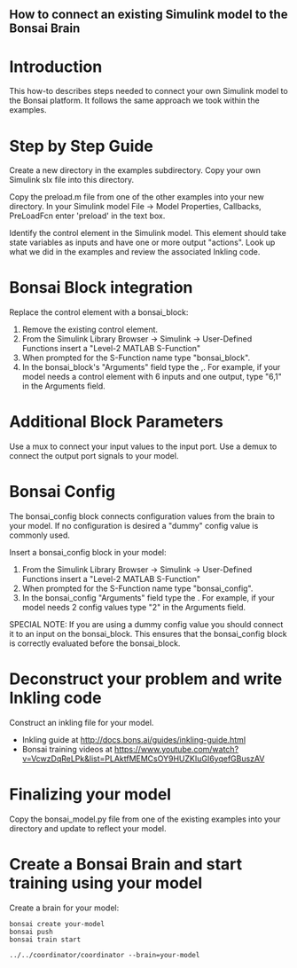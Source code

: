## How to connect an existing Simulink model to the Bonsai Brain

# Introduction

This how-to describes steps needed to connect your own Simulink model
to the Bonsai platform. It follows the same approach we took within the
examples.

# Step by Step Guide

Create a new directory in the examples subdirectory. Copy your
own Simulink slx file into this directory.

Copy the preload.m file from one of the other examples into your new
directory.  In your Simulink model File -> Model Properties,
Callbacks, PreLoadFcn enter 'preload' in the text box.

Identify the control element in the Simulink model.  This element
should take state variables as inputs and have one or more output
"actions". Look up what we did in the examples and review the associated
Inkling code.

# Bonsai Block integration

Replace the control element with a bonsai_block:
1. Remove the existing control element.
2. From the Simulink Library Browser -> Simulink -> User-Defined
   Functions insert a "Level-2 MATLAB S-Function"
3. When prompted for the S-Function name type "bonsai_block".
4. In the bonsai_block's "Arguments" field type the
   <number-of-inputs>,<number-of-outputs>.  For example, if your model
   needs a control element with 6 inputs and one output, type "6,1" in
   the Arguments field.

# Additional Block Parameters

Use a mux to connect your input values to the input port.
Use a demux to connect the output port signals to your model.

# Bonsai Config

The bonsai_config block connects configuration values from the brain
to your model.  If no configuration is desired a "dummy" config value
is commonly used.

Insert a bonsai_config block in your model:
1. From the Simulink Library Browser -> Simulink -> User-Defined
   Functions insert a "Level-2 MATLAB S-Function"
2. When prompted for the S-Function name type "bonsai_config".
3. In the bonsai_config "Arguments" field type the
   <number-of-config>.  For example, if your model
   needs 2 config values type "2" in the Arguments field.

SPECIAL NOTE: If you are using a dummy config value you should connect
it to an input on the bonsai_block.  This ensures that the
bonsai_config block is correctly evaluated before the bonsai_block.

# Deconstruct your problem and write Inkling code

Construct an inkling file for your model.
- Inkling guide at http://docs.bons.ai/guides/inkling-guide.html
- Bonsai training videos at https://www.youtube.com/watch?v=VcwzDqReLPk&list=PLAktfMEMCsOY9HUZKIuGI6yqefGBuszAV

# Finalizing your model

Copy the bonsai_model.py file from one of the existing examples into
your directory and update to reflect your model.

# Create a Bonsai Brain and start training using your model

Create a brain for your model:

    bonsai create your-model
    bonsai push
    bonsai train start

    ../../coordinator/coordinator --brain=your-model
